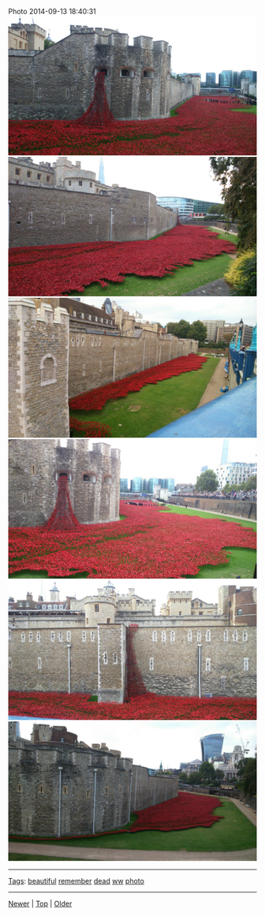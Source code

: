 <!--
title: Photo 2014-09-13 18
date: 2020-06-28T14:55:35.556Z
tags: beautiful, remember, dead, ww, photo
-->








Photo 2014-09-13 18:40:31
![](97402176047-0.jpg)
![](97402176047-1.jpg)
![](97402176047-2.jpg)
![](97402176047-3.jpg)
![](97402176047-4.jpg)
![](97402176047-5.jpg)

<!--BOTTOM-POST-NAVIGATION-->
---

[Tags](tags.md): [beautiful](tag-beautiful.md) [remember](tag-remember.md) [dead](tag-dead.md) [ww](tag-ww.md) [photo](tag-photo.md)

---

[Newer](97395378907.md) | [Top](index.md) | [Older](97637326657.md)